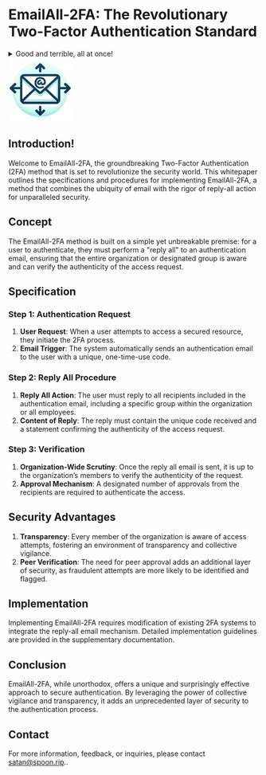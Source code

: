 # EmailAll-2FA: The Revolutionary Two-Factor Authentication Standard

<details>
  <summary>Good and terrible, all at once!</summary>
  
  <img src="https://github.com/GodSpoon/EmailAll-2FA/blob/main/media/asthedawn.gif?raw=true">
  
</details>

<img src="https://github.com/GodSpoon/EmailAll-2FA/blob/main/media/ea-2fa_logo.png?raw=true" width="128">



## Introduction!


Welcome to EmailAll-2FA, the groundbreaking Two-Factor Authentication (2FA) method that is set to revolutionize the security world. This whitepaper outlines the specifications and procedures for implementing EmailAll-2FA, a method that combines the ubiquity of email with the rigor of reply-all action for unparalleled security.

## Concept

The EmailAll-2FA method is built on a simple yet unbreakable premise: for a user to authenticate, they must perform a "reply all" to an authentication email, ensuring that the entire organization or designated group is aware and can verify the authenticity of the access request.

## Specification

### Step 1: Authentication Request

1. **User Request**: When a user attempts to access a secured resource, they initiate the 2FA process.
2. **Email Trigger**: The system automatically sends an authentication email to the user with a unique, one-time-use code.

### Step 2: Reply All Procedure

1. **Reply All Action**: The user must reply to all recipients included in the authentication email, including a specific group within the organization or all employees.
2. **Content of Reply**: The reply must contain the unique code received and a statement confirming the authenticity of the access request.

### Step 3: Verification

1. **Organization-Wide Scrutiny**: Once the reply all email is sent, it is up to the organization’s members to verify the authenticity of the request.
2. **Approval Mechanism**: A designated number of approvals from the recipients are required to authenticate the access.

## Security Advantages

1. **Transparency**: Every member of the organization is aware of access attempts, fostering an environment of transparency and collective vigilance.
2. **Peer Verification**: The need for peer approval adds an additional layer of security, as fraudulent attempts are more likely to be identified and flagged.

## Implementation

Implementing EmailAll-2FA requires modification of existing 2FA systems to integrate the reply-all email mechanism. Detailed implementation guidelines are provided in the supplementary documentation.

## Conclusion

EmailAll-2FA, while unorthodox, offers a unique and surprisingly effective approach to secure authentication. By leveraging the power of collective vigilance and transparency, it adds an unprecedented layer of security to the authentication process.

## Contact

For more information, feedback, or inquiries, please contact [satan@spoon.rip](mailto:satan@spoon.rip)..
